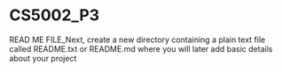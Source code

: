 # CS5002_P3

READ ME FILE_Next, create a new directory containing a plain
 text file called README.txt or README.md where you will later add basic details about your project